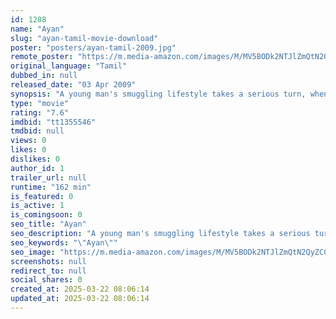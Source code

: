 ```yaml
---
id: 1288
name: "Ayan"
slug: "ayan-tamil-movie-download"
poster: "posters/ayan-tamil-2009.jpg"
remote_poster: "https://m.media-amazon.com/images/M/MV5BODk2NTJlZmQtN2QyZC00OTBjLWEzY2YtYjM0NGQ3Y2M4Y2UzXkEyXkFqcGc@._V1_SX300.jpg"
original_language: "Tamil"
dubbed_in: null
released_date: "03 Apr 2009"
synopsis: "A young man's smuggling lifestyle takes a serious turn, when a fierce rival tries to eliminate him from the business."
type: "movie"
rating: "7.6"
imdbid: "tt1355546"
tmdbid: null
views: 0
likes: 0
dislikes: 0
author_id: 1
trailer_url: null
runtime: "162 min"
is_featured: 0
is_active: 1
is_comingsoon: 0
seo_title: "Ayan"
seo_description: "A young man's smuggling lifestyle takes a serious turn, when a fierce rival tries to eliminate him from the business."
seo_keywords: "\"Ayan\""
seo_image: "https://m.media-amazon.com/images/M/MV5BODk2NTJlZmQtN2QyZC00OTBjLWEzY2YtYjM0NGQ3Y2M4Y2UzXkEyXkFqcGc@._V1_SX300.jpg"
screenshots: null
redirect_to: null
social_shares: 0
created_at: 2025-03-22 08:06:14
updated_at: 2025-03-22 08:06:14
---
```


